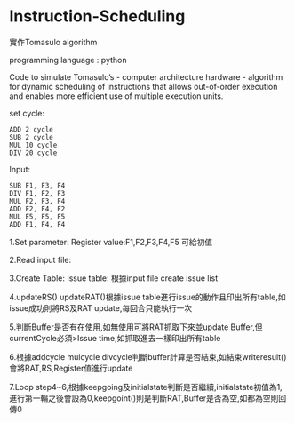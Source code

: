 # Instruction-Scheduling

實作Tomasulo algorithm

programming language : python


Code to simulate Tomasulo’s - computer architecture hardware - algorithm for dynamic scheduling of instructions that allows out-of-order execution and enables more efficient use of multiple execution units.

  
set cycle:

    ADD 2 cycle
    SUB 2 cycle
    MUL 10 cycle
    DIV 20 cycle


Input:

    SUB F1, F3, F4
    DIV F1, F2, F3
    MUL F2, F3, F4
    ADD F2, F4, F2
    MUL F5, F5, F5
    ADD F1, F4, F4
    


1.Set parameter:
Register value:F1,F2,F3,F4,F5 可給初值

2.Read input file:

3.Create Table:
Issue table: 根據input file create issue list

4.updateRS() updateRAT()根據issue table進行issue的動作且印出所有table,如issue成功則將RS及RAT update,每回合只能執行一次

5.判斷Buffer是否有在使用,如無使用可將RAT抓取下來並update Buffer,但currentCycle必須>Issue time,如抓取進去一樣印出所有table

6.根據addcycle mulcycle divcycle判斷buffer計算是否結束,如結束writeresult() 會將RAT,RS,Register值進行update

7.Loop step4~6,根據keepgoing及initialstate判斷是否繼續,initialstate初值為1,進行第一輪之後會設為0,keepgoint()則是判斷RAT,Buffer是否為空,如都為空則回傳0
